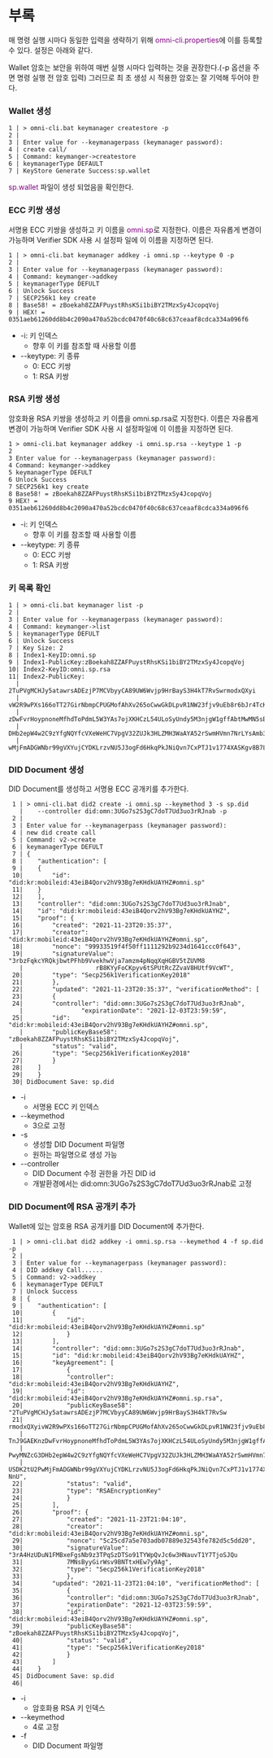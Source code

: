 # 부록 


매 명령 실행 시마다 동일한 입력을 생략하기 위해 <span style="color:purple">omni-cli.properties</span>에 이를 등록할 수 있다. 설정은 아래와 같다.

Wallet 암호는 보안을 위하여 매번 실행 시마다 입력하는 것을 권장한다.(-p 옵션을 주면 명령 실행 전 암호 입력) 그러므로 최 초 생성 시 적용한 암호는 잘 기억해 두어야 한다.

### Wallet 생성

```console
1 | > omni-cli.bat keymanager createstore -p
2 |
3 | Enter value for --keymanagerpass (keymanager password): 
4 | create call/
5 | Command: keymanger->createstore
6 | keymanagerType DEFAULT
7 | KeyStore Generate Success:sp.wallet

```
<span style="color:purple">sp.wallet</span> 파일이 생성 되었음을 확인한다.


### ECC 키쌍 생성
서명용 ECC 키쌍을 생성하고 키 이름을 <span style="color:purple">omni.sp</span>로 지정한다. 이름은 자유롭게 변경이 가능하며 Verifier SDK 사용 시 설정파 일에 이 이름을 지정하면 된다.

```console
1 | > omni-cli.bat keymanager addkey -i omni.sp --keytype 0 -p 
2 |
3 | Enter value for --keymanagerpass (keymanager password):
4 | Command: keymanger->addkey
5 | keymanagerType DEFULT
6 | Unlock Success
7 | SECP256k1 key create
8 | Base58! = zBoekah8ZZAFPuystRhsKSi1biBY2TMzxSy4JcopqVoj
9 | HEX! = 0351aeb61260dd8b4c2090a470a52bcdc0470f40c68c637ceaaf8cdca334a096f6
```


* -i: 키 인덱스
	*  향후 이 키를 참조할 때 사용할 이름
* --keytype: 키 종류 
	*  0: ECC 키쌍 
	*  1: RSA 키쌍
### RSA 키쌍 생성
암호화용 RSA 키쌍을 생성하고 키 이름을 omni.sp.rsa로 지정한다. 이름은 자유롭게 변경이 가능하며 Verifier SDK 사용 시 설정파일에 이 이름을 지정하면 된다.


```console
1 > omni-cli.bat keymanager addkey -i omni.sp.rsa --keytype 1 -p 
2
3 Enter value for --keymanagerpass (keymanager password):
4 Command: keymanger->addkey
5 keymanagerType DEFULT
6 Unlock Success
7 SECP256k1 key create
8 Base58! = zBoekah8ZZAFPuystRhsKSi1biBY2TMzxSy4JcopqVoj
9 HEX! = 0351aeb61260dd8b4c2090a470a52bcdc0470f40c68c637ceaaf8cdca334a096f6

```

* -i: 키 인덱스
	* 향후 이 키를 참조할 때 사용할 이름
* --keytype: 키 종류 
	* 0: ECC 키쌍 
	* 1: RSA 키쌍

### 키 목록 확인
```console
1 | > omni-cli.bat keymanager list -p
2 |
3 | Enter value for --keymanagerpass (keymanager password):
4 | Command: keymanger->list
5 | keymanagerType DEFULT
6 | Unlock Success
7 | Key Size: 2
8 | Index1-KeyID:omni.sp
9 | Index1-PublicKey:zBoekah8ZZAFPuystRhsKSi1biBY2TMzxSy4JcopqVoj
10| Index2-KeyID:omni.sp.rsa
11| Index2-PublicKey:
  | 2TuPVgMCHJy5atawrsADEzjP7MCVbyyCA89UW6Wvjp9HrBayS3H4kT7RvSwrmodxQXyi
  | vW2R9wPXs166oTT27GirNbmpCPUGMofAhXv265oCwwGkDLpvR1NW23fjv9uEb8r6bJr4TcKxE6jGTnJ9GAEKn 
  | zDwFvrHoypnoneMfhdToPdmL5W3YAs7ojXKHCzL54ULoSyUndy5M3njgW1gffAbtMwMN5sBtbHhnPwyMNZcG3 
  | DHb2epW4w2C9zYfgNQYfcVXeWeHC7VpgV32ZUJk3HLZMH3WaAYA52rSwmHVmn7NrLYsAmb34nWgpUSDK2tU2P 
  | wMjFmADGWNbr99gVXYujCYDKLrzvNU5J3ogFd6HkqPkJNiQvn7CxPTJ1v1774XASKgv8B7L8bENbNnU

```

### DID Document 생성

DID Document를 생성하고 서명용 ECC 공개키를 추가한다.

```console
 1 | > omni-cli.bat did2 create -i omni.sp --keymethod 3 -s sp.did 
   |	--controller did:omn:3UGo7s2S3gC7doT7Ud3uo3rRJnab -p 
 2 | 
 3 | Enter value for --keymanagerpass (keymanager password): 
 4 | new did create call
 5 | Command: v2->create
 6 | keymanagerType DEFULT
 7 | {
 8 | 	"authentication": [
 9 | 	{
 10| 		"id": "did:kr:mobileid:43eiB4Qorv2hV93Bg7eKHdkUAYHZ#omni.sp"
 11| 	} 
 12| 	],
 13| 	"controller": "did:omn:3UGo7s2S3gC7doT7Ud3uo3rRJnab", 
 14| 	"id": "did:kr:mobileid:43eiB4Qorv2hV93Bg7eKHdkUAYHZ", 
 15| 	"proof": {
 16| 		"created": "2021-11-23T20:35:37",
 17| 		"creator": "did:kr:mobileid:43eiB4Qorv2hV93Bg7eKHdkUAYHZ#omni.sp",
 18| 		"nonce": "99933519f4f50ff1111292b9234d1641ccc0f643",
 19| 		"signatureValue": "3rbzFqkcYRQkjbwtPFhb9VvekhwVja7amzm4pNqqXqHGBV5tZUVM8
   |					rB8KYyFoCKpyv6tSPUtRcZZvaV8HUtf9VcWT",
 20| 		"type": "Secp256k1VerificationKey2018"
 21| 		},
 22| 		"updated": "2021-11-23T20:35:37", "verificationMethod": [
 23| 		{
 24| 		"controller": "did:omn:3UGo7s2S3gC7doT7Ud3uo3rRJnab", 
   |				"expirationDate": "2021-12-03T23:59:59",
 25| 		"id": "did:kr:mobileid:43eiB4Qorv2hV93Bg7eKHdkUAYHZ#omni.sp", 
   |		"publicKeyBase58": "zBoekah8ZZAFPuystRhsKSi1biBY2TMzxSy4JcopqVoj", 
   |		"status": "valid",
 26| 		"type": "Secp256k1VerificationKey2018"
 27| 		} 
 28| 	]
 29| 	}
 30| DidDocument Save: sp.did

```

* -i
	* 서명용 ECC 키 인덱스 
* --keymethod
	* 3으로 고정 
* -s
	* 생성할 DID Document 파일명
	* 원하는 파일명으로 생성 가능
* --controller
	* DID Document 수정 권한을 가진 DID id
	* 개발환경에서는 did:omn:3UGo7s2S3gC7doT7Ud3uo3rRJnab로 고정



### DID Document에 RSA 공개키 추가 

Wallet에 있는 암호용 RSA 공개키를 DID Document에 추가한다.


```console
 1 | > omni-cli.bat did2 addkey -i omni.sp.rsa --keymethod 4 -f sp.did -p
 2 | 
 3 | Enter value for --keymanagerpass (keymanager password): 
 4 | DID addkey Call......
 5 | Command: v2->addkey
 6 | keymanagerType DEFULT
 7 | Unlock Success 
 8 | {
 9 | 	"authentication": [ 
 10| 		{
 11| 			"id": "did:kr:mobileid:43eiB4Qorv2hV93Bg7eKHdkUAYHZ#omni.sp" 
 12| 			}
 13| 		],
 14| 		"controller": "did:omn:3UGo7s2S3gC7doT7Ud3uo3rRJnab", 
 15| 		"id": "did:kr:mobileid:43eiB4Qorv2hV93Bg7eKHdkUAYHZ", 
 16| 		"keyAgreement": [
 17| 			{
 18| 			"controller": "did:kr:mobileid:43eiB4Qorv2hV93Bg7eKHdkUAYHZ",
 19| 			"id": "did:kr:mobileid:43eiB4Qorv2hV93Bg7eKHdkUAYHZ#omni.sp.rsa", 
 20| 			"publicKeyBase58": "2TuPVgMCHJy5atawrsADEzjP7MCVbyyCA89UW6Wvjp9HrBayS3H4kT7RvSw
 21| 			rmodxQXyivW2R9wPXs166oTT27GirNbmpCPUGMofAhXv265oCwwGkDLpvR1NW23fjv9uEb8r6bJr4TcKxE6jG 
   | 			TnJ9GAEKnzDwFvrHoypnoneMfhdToPdmL5W3YAs7ojXKHCzL54ULoSyUndy5M3njgW1gffAbtMwMN5sBtbHhn 
   |			PwyMNZcG3DHb2epW4w2C9zYfgNQYfcVXeWeHC7VpgV32ZUJk3HLZMH3WaAYA52rSwmHVmn7NrLYsAmb34nWgp 
   | 			USDK2tU2PwMjFmADGWNbr99gVXYujCYDKLrzvNU5J3ogFd6HkqPkJNiQvn7CxPTJ1v1774XASKgv8B7L8bENb NnU",
 22| 			"status": "valid",
 23| 			"type": "RSAEncryptionKey" 
 24| 			}
 25| 		], 
 26| 		"proof": {
 27| 			"created": "2021-11-23T21:04:10",
 28| 			"creator": "did:kr:mobileid:43eiB4Qorv2hV93Bg7eKHdkUAYHZ#omni.sp",
 29| 			"nonce": "5c25cd7a5e703adb07889e32543fe782d5c5dd20",
 30| 			"signatureValue": "3rA4HzUDuN1FMBxeFgsNb9z3TPqSzDTSo91TYWpQvJc6w3HNauvT1Y7TjoSJQu
 31| 			7MNsByyGirWsv9BNTtxHEw7y9Ag",
 32| 			"type": "Secp256k1VerificationKey2018"
 33| 			},
 34| 		"updated": "2021-11-23T21:04:10", "verificationMethod": [
 35| 			{
 36| 			"controller": "did:omn:3UGo7s2S3gC7doT7Ud3uo3rRJnab", 
 37| 			"expirationDate": "2021-12-03T23:59:59",
 38| 			"id": "did:kr:mobileid:43eiB4Qorv2hV93Bg7eKHdkUAYHZ#omni.sp", 
 39| 			"publicKeyBase58": "zBoekah8ZZAFPuystRhsKSi1biBY2TMzxSy4JcopqVoj", 
 40|	 		"status": "valid",
 41| 			"type": "Secp256k1VerificationKey2018"
 42| 			}
 43| 		]
 44| 	}
 45| DidDocument Save: sp.did
 46| 
```


* -i
	* 암호화용 RSA 키 인덱스 
* --keymethod
	* 4로 고정 
* -f
	* DID Document 파일명 


